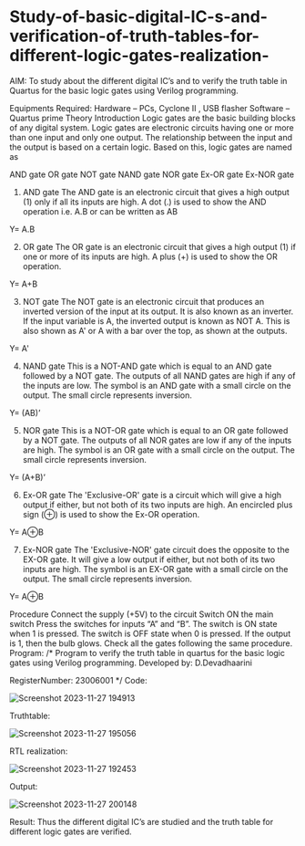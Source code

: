 # Study-of-basic-digital-IC-s-and-verification-of-truth-tables-for-different-logic-gates-realization-
 AIM:
To study about the different digital IC’s and to verify the truth table in Quartus for the basic logic gates using Verilog programming.

Equipments Required:
Hardware – PCs, Cyclone II , USB flasher
Software – Quartus prime
Theory
Introduction
Logic gates are the basic building blocks of any digital system. Logic gates are electronic circuits having one or more than one input and only one output. The relationship between the input and the output is based on a certain logic. Based on this, logic gates are named as

AND gate
OR gate
NOT gate
NAND gate
NOR gate
Ex-OR gate
Ex-NOR gate
1) AND gate
The AND gate is an electronic circuit that gives a high output (1) only if all its inputs are high. A dot (.) is used to show the AND operation i.e. A.B or can be written as AB

Y= A.B

2) OR gate
The OR gate is an electronic circuit that gives a high output (1) if one or more of its inputs are high. A plus (+) is used to show the OR operation.

Y= A+B

3) NOT gate
The NOT gate is an electronic circuit that produces an inverted version of the input at its output. It is also known as an inverter. If the input variable is A, the inverted output is known as NOT A. This is also shown as A' or A with a bar over the top, as shown at the outputs.

Y= A'

4) NAND gate
This is a NOT-AND gate which is equal to an AND gate followed by a NOT gate. The outputs of all NAND gates are high if any of the inputs are low. The symbol is an AND gate with a small circle on the output. The small circle represents inversion.

Y= (AB)’

5) NOR gate
This is a NOT-OR gate which is equal to an OR gate followed by a NOT gate. The outputs of all NOR gates are low if any of the inputs are high. The symbol is an OR gate with a small circle on the output. The small circle represents inversion.

Y= (A+B)’

6) Ex-OR gate
The 'Exclusive-OR' gate is a circuit which will give a high output if either, but not both of its two inputs are high. An encircled plus sign (⊕) is used to show the Ex-OR operation.

Y= A⊕B

7) Ex-NOR gate
The 'Exclusive-NOR' gate circuit does the opposite to the EX-OR gate. It will give a low output if either, but not both of its two inputs are high. The symbol is an EX-OR gate with a small circle on the output. The small circle represents inversion.

Y= A⊕B

Procedure
Connect the supply (+5V) to the circuit
Switch ON the main switch
Press the switches for inputs “A” and “B”. The switch is ON state when 1 is pressed. The switch is OFF state when 0 is pressed.
If the output is 1, then the bulb glows.
Check all the gates following the same procedure.
Program:
/*
Program to verify the truth table in quartus for the basic logic gates using Verilog programming.
Developed by: D.Devadhaarini

RegisterNumber: 23006001 
*/
Code:

![Screenshot 2023-11-27 194913](https://github.com/Devadhaarini/Study-of-basic-digital-IC-s-and-verification-of-truth-tables-for-different-logic-gates-realization-/assets/145796552/a641a813-550b-46ab-9239-e64b427e8011)

Truthtable:

![Screenshot 2023-11-27 195056](https://github.com/Devadhaarini/Study-of-basic-digital-IC-s-and-verification-of-truth-tables-for-different-logic-gates-realization-/assets/145796552/dbe4b107-769f-432e-b691-6622248cd74a)

RTL realization:

![Screenshot 2023-11-27 192453](https://github.com/Devadhaarini/Study-of-basic-digital-IC-s-and-verification-of-truth-tables-for-different-logic-gates-realization-/assets/145796552/ca2dcd20-084a-4190-aafe-dbbb7b4391b2)

Output:

![Screenshot 2023-11-27 200148](https://github.com/Devadhaarini/Study-of-basic-digital-IC-s-and-verification-of-truth-tables-for-different-logic-gates-realization-/assets/145796552/1a326a06-0582-4a52-a6ae-1b13b7caf7b6)



Result:
Thus the different digital IC’s are studied and the truth table for different logic gates are verified.
